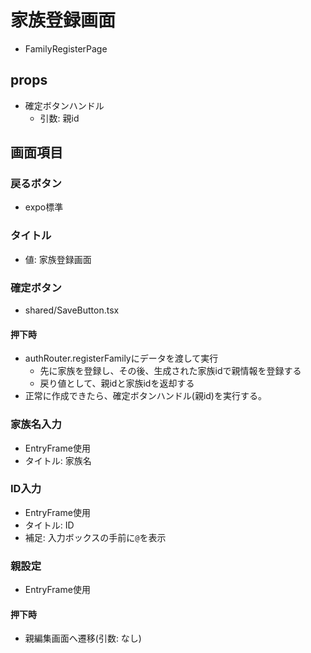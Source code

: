 # 家族登録画面

- FamilyRegisterPage

## props
- 確定ボタンハンドル
  - 引数: 親id

## 画面項目

### 戻るボタン
- expo標準

### タイトル
- 値: 家族登録画面

### 確定ボタン
- shared/SaveButton.tsx
#### 押下時
- authRouter.registerFamilyにデータを渡して実行
  - 先に家族を登録し、その後、生成された家族idで親情報を登録する
  - 戻り値として、親idと家族idを返却する
- 正常に作成できたら、確定ボタンハンドル(親id)を実行する。

### 家族名入力
- EntryFrame使用
- タイトル: 家族名

### ID入力
- EntryFrame使用
- タイトル: ID
- 補足: 入力ボックスの手前に`@`を表示

### 親設定
- EntryFrame使用
#### 押下時
- 親編集画面へ遷移(引数: なし)



